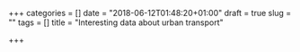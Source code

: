 +++
categories = []
date = "2018-06-12T01:48:20+01:00"
draft = true
slug = ""
tags = []
title = "Interesting data about urban transport"

+++
